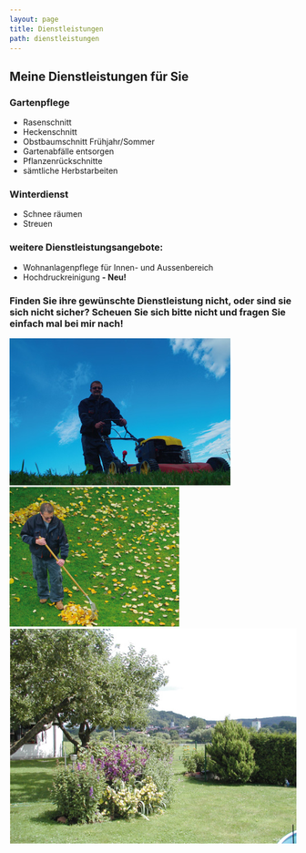 ```yaml
---
layout: page
title: Dienstleistungen
path: dienstleistungen
---
```


<h2>Meine Dienstleistungen für Sie</h2>
<div class="row">
<div class="6u 12u$(small)">

<h3>Gartenpflege</h3>
<ul>
<li>Rasenschnitt</li>
<li>Heckenschnitt</li>
<li>Obstbaumschnitt Frühjahr/Sommer</li>
<li>Gartenabfälle entsorgen</li>
<li>Pflanzenrückschnitte</li>
<li>sämtliche Herbstarbeiten</li>
</ul>

<h3>Winterdienst</h3>
<ul>
<li>Schnee räumen</li>
<li>Streuen</li>
</ul>

</div>
<div class="6u$ 12u$(small)">

<h3>weitere Dienstleistungsangebote:</h3>
<ul>
<li>Wohnanlagenpflege für Innen- und Aussenbereich</li>
<li>Hochdruckreinigung <b> - Neu!</b></li>
</ul>

</div>
</div>
<h3>Finden Sie ihre gewünschte Dienstleistung nicht, oder sind sie sich nicht sicher? Scheuen Sie sich bitte nicht und fragen Sie einfach mal bei mir nach!</h3>
<!-- Image -->

<div class="box alt">
<div class="row 50% uniform">
<div class="4u"><span class="image fit"><a href="assets/images/P003.jpg" data-lightbox="gallery"><img src="assets/images/P003.jpg" alt="" /></a></span></div>
<div class="4u"><span class="image fit"><a href="assets/images/P004.jpg" data-lightbox="gallery"><img src="assets/images/P004.jpg" alt="" /></a></span></div>
<div class="4u"><span class="image fit"><a href="assets/images/P005.jpg" data-lightbox="gallery"><img src="assets/images/P005.jpg" alt="" /></a></span></div>
</div>
</div>

